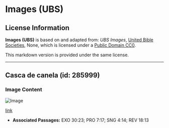 # Images (UBS)

## License Information

**Images (UBS)** is based on and adapted from: _UBS Images_, [United Bible Societies](https://unitedbiblesocieties.org/), None, which is licensed under a [Public Domain CC0](https://creativecommons.org/public-domain/cc0/).

This markdown version is provided under the same license.



--------------------------------

## Casca de canela (id: 285999)

### Image Content

![Image](https://cdn.aquifer.bible/aquifer-content/resources/Media/WEB-0131_cinnamonbark.jpg)

[link](https://cdn.aquifer.bible/aquifer-content/resources/Media/WEB-0131_cinnamonbark.jpg)

* **Associated Passages:** EXO 30:23; PRO 7:17; SNG 4:14; REV 18:13


